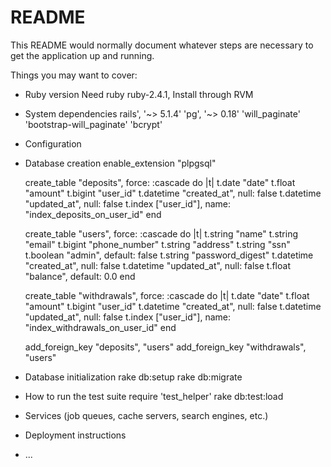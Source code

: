 # README

This README would normally document whatever steps are necessary to get the
application up and running.

Things you may want to cover:

* Ruby version
	Need ruby ruby-2.4.1, Install through RVM
* System dependencies
	rails', '~> 5.1.4'
	'pg', '~> 0.18'
	'will_paginate'
	'bootstrap-will_paginate'
	'bcrypt'
* Configuration

* Database creation
	enable_extension "plpgsql"

  create_table "deposits", force: :cascade do |t|
    t.date "date"
    t.float "amount"
    t.bigint "user_id"
    t.datetime "created_at", null: false
    t.datetime "updated_at", null: false
    t.index ["user_id"], name: "index_deposits_on_user_id"
  end

  create_table "users", force: :cascade do |t|
    t.string "name"
    t.string "email"
    t.bigint "phone_number"
    t.string "address"
    t.string "ssn"
    t.boolean "admin", default: false
    t.string "password_digest"
    t.datetime "created_at", null: false
    t.datetime "updated_at", null: false
    t.float "balance", default: 0.0
  end

  create_table "withdrawals", force: :cascade do |t|
    t.date "date"
    t.float "amount"
    t.bigint "user_id"
    t.datetime "created_at", null: false
    t.datetime "updated_at", null: false
    t.index ["user_id"], name: "index_withdrawals_on_user_id"
  end

  add_foreign_key "deposits", "users"
  add_foreign_key "withdrawals", "users"
* Database initialization
	rake db:setup
	rake db:migrate
* How to run the test suite
	require 'test_helper'
	rake db:test:load
* Services (job queues, cache servers, search engines, etc.)

* Deployment instructions

* ...
